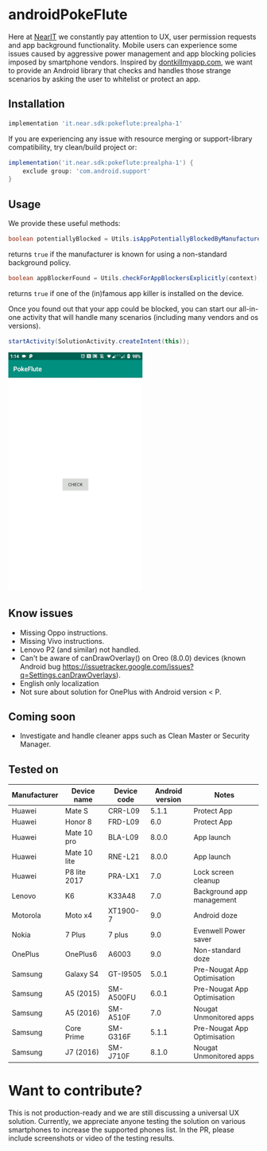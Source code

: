 # androidPokeFlute

Here at [NearIT](https://nearit.com) we constantly pay attention to UX, user permission requests and app background functionality.
Mobile users can experience some issues caused by aggressive power management and app blocking policies imposed by smartphone vendors.
Inspired by [dontkillmyapp.com](https://dontkillmyapp.com), we want to provide an Android library that checks and handles those strange scenarios by asking the user to whitelist or protect an app.

## Installation

```groovy
implementation 'it.near.sdk:pokeflute:prealpha-1'
```

If you are experiencing any issue with resource merging or support-library compatibility, try clean/build project or:

```groovy
implementation('it.near.sdk:pokeflute:prealpha-1') {
    exclude group: 'com.android.support'
}
``` 

## Usage

We provide these useful methods:

```java
boolean potentiallyBlocked = Utils.isAppPotentiallyBlockedByManufacturer();
```
returns `true` if the manufacturer is known for using a non-standard background policy.

```java
boolean appBlockerFound = Utils.checkForAppBlockersExplicitly(context);
```
returns `true` if one of the (in)famous app killer is installed on the device.

 
Once you found out that your app could be blocked, you can start our all-in-one activity that will handle many scenarios (including many vendors and os versions).

```java
startActivity(SolutionActivity.createIntent(this));
```

![history list](images/dozeFix_3.gif)

## Know issues

* Missing Oppo instructions.
* Missing Vivo instructions.
* Lenovo P2 (and similar) not handled.
* Can't be aware of canDrawOverlay() on Oreo (8.0.0) devices (known Android bug https://issuetracker.google.com/issues?q=Settings.canDrawOverlays).
* English only localization
* Not sure about solution for OnePlus with Android version < P.

## Coming soon

* Investigate and handle cleaner apps such as Clean Master or Security Manager.

## Tested on

Manufacturer | Device name   | Device code | Android version | Notes
------------ | ------------- | ----------- | --------------- | ---------
Huawei       |  Mate S       |   CRR-L09   |    5.1.1        |  Protect App
Huawei       |  Honor 8      |   FRD-L09   |    6.0          |  Protect App
Huawei       |  Mate 10 pro  |   BLA-L09   |    8.0.0        |  App launch
Huawei       |  Mate 10 lite |   RNE-L21   |    8.0.0        |  App launch
Huawei       |  P8 lite 2017 |   PRA-LX1   |    7.0          |  Lock screen cleanup
Lenovo       |  K6           |   K33A48    |    7.0          |  Background app management
Motorola     |  Moto x4      |   XT1900-7  |    9.0          |  Android doze
Nokia        |  7 Plus       |   7 plus    |    9.0          |  Evenwell Power saver
OnePlus      |  OnePlus6     |   A6003     |    9.0          |  Non-standard doze
Samsung      |  Galaxy S4    |   GT-I9505  |    5.0.1        |  Pre-Nougat App Optimisation
Samsung      |  A5 (2015)    |   SM-A500FU |    6.0.1        |  Pre-Nougat App Optimisation
Samsung      |  A5 (2016)    |   SM-A510F  |    7.0          |  Nougat Unmonitored apps
Samsung      |  Core Prime   |   SM-G316F  |    5.1.1        |  Pre-Nougat App Optimisation
Samsung      |  J7 (2016)    |   SM-J710F  |    8.1.0        |  Nougat Unmonitored apps

# Want to contribute?

This is not production-ready and we are still discussing a universal UX solution.
Currently, we appreciate anyone testing the solution on various smartphones to increase the supported phones list.
In the PR, please include screenshots or video of the testing results.